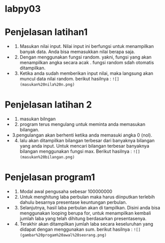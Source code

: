 # labpy03

# Penjelasan latihan1
* 1. Masukan nilai input. Nilai input ini berfungsi untuk menampilkan
banyak data. Anda bisa memasukkan nilai berapa saja.
* 2. Dengan menggunakan fungsi random. yakni, fungsi yang akan menampilkan
angka secara acak . fungsi random sdah otomatis ditampilkan.
* 3. Ketika anda sudah memberikan input nilai, maka langsung akan muncul
data nilai random.
berikut hasilnya :
 ``![](masukan%20nila%20n.png)``

# Penjelasan latihan 2
* 1. masukan bilngan 
* 2. program terus mengulang untuk meminta anda memasukan bilangan.
* 3.pengulangan akan berhenti ketika anda memasuki angka 0 (nol).
* 4. lalu akan ditampilkan bilangan terbesar dari banyaknya bilangan yang anda
input. Untuk mencari bilangan terbesar banyaknya bilangan
menggunakan fungsi max.
Berikut hasilnya :
``![](masukan%20bilangan.png)``

# Penjelasan program1
* 1. Modal awal pengusaha sebesar 100000000
* 2. Untuk menghitung laba perbulan maka harus diinputkan terlebih dahulu
besarnya presentase keuntungan perbulan.
* 3. Selanjutnya, hasil laba perbulan akan di tampilkan. Disini anda bisa
menggunakan looping berupa for, untuk menampilkan kembali jumlah laba
yang telah dihitung berdasarkan presentasenya.
* 4. Terakhir akan ditampilkan jumlah laba secara keseluruhan yang didapat
dengan menggunakan sum.
berikut hasilnya :
``![](gambar%20progam%20awal%20seorang.png)``
